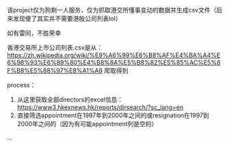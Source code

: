 该project仅为狗剩一人服务，仅为抓取港交所懂事变动的数据并生成csv文件（后来发现傻了其实并不需要港股公司列表lol）

如有雷同，不胜荣幸

香港交易所上市公司列表.csv是从：https://zh.wikipedia.org/wiki/%E9%A6%99%E6%B8%AF%E4%BA%A4%E6%98%93%E6%89%80%E4%B8%8A%E5%B8%82%E5%85%AC%E5%8F%B8%E5%88%97%E8%A1%A8
爬取得到

process：
1. 从这里获取全部directors的excel信息：https://www3.hkexnews.hk/reports/dirsearch/?sc_lang=en
2. 直接筛选appointment在1997年到2000年之间的或resignation在1997到2000年之间的（因为有可能appointment列是空的）

...
